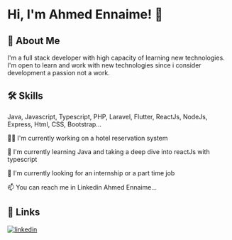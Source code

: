 
# Hi, I'm Ahmed Ennaime! 👋


## 🚀 About Me
I'm a full stack developer with high capacity of learning new technologies. I'm open to learn and work with new technologies since i consider development a passion not a work.


## 🛠 Skills
Java, Javascript, Typescript, PHP, Laravel, Flutter, ReactJs, NodeJs, Express, Html, CSS, Bootstrap...


👩‍💻 I'm currently working on a hotel reservation system

🧠 I'm currently learning Java and taking a deep dive into reactJs with typescript

🔭 I'm currently looking for an internship or a part time job

📫 You can reach me in Linkedin Ahmed Ennaime...



## 🔗 Links

[![linkedin](https://img.shields.io/badge/linkedin-0A66C2?style=for-the-badge&logo=linkedin&logoColor=white)](https://www.linkedin.com/in/ahmed-ennaime-731171225/)

